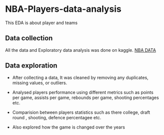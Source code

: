 # NBA-Players-data-analysis
This EDA is about player and teams
## Data collection 
All the data and Exploratory data analysis was done on kaggle. [NBA DATA](https://www.kaggle.com/datasets/mustafamujahid/nba-players)

## Data exploration 
 * After collecting a  data, It was cleaned by removing any duplicates, missing values, or outliers.

 * Analysed players performance using different metrics such as points per game, assists per game, rebounds per game, shooting percentages etc.

 * Comparision between players statistics such as there college, draft round , shooting, defence percentagee etc.

 * Also explored how the game is changed over the years 
